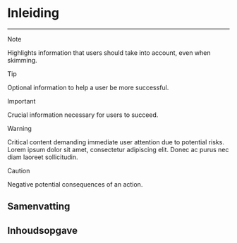 # Inleiding

---

> [!NOTE]
> Highlights information that users should take into account, even when skimming.

> [!TIP]
> Optional information to help a user be more successful.

> [!IMPORTANT]
> Crucial information necessary for users to succeed.

> [!WARNING]
> Critical content demanding immediate user attention due to potential risks.
> Lorem ipsum dolor sit amet, consectetur adipiscing elit.
> Donec ac purus nec diam laoreet sollicitudin.

> [!CAUTION]
> Negative potential consequences of an action.

## Samenvatting

## Inhoudsopgave
